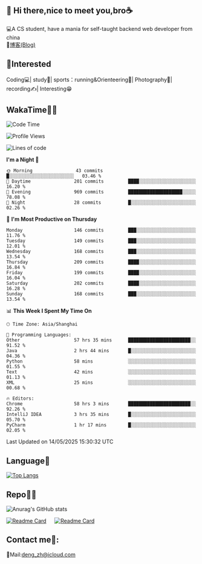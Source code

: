 👋 Hi there,nice to meet you,bro☕
---
💻A CS student, have a mania for self-taught backend web developer from china   
📌[博客(Blog)](https://github.com/HealUP/MyBlog)

 <!-- waka-box start -->
 <!-- waka-box end -->
 
🧲**Interested**
--
Coding💻| study📖| sports：running&Orienteering🏃‍| Photography📸| recording✍️| Interesting😁

WakaTime👨‍💻
---
<!--START_SECTION:waka-->
![Code Time](http://img.shields.io/badge/Code%20Time-2%2C999%20hrs%2054%20mins-blue)

![Profile Views](http://img.shields.io/badge/Profile%20Views-0-blue)

![Lines of code](https://img.shields.io/badge/From%20Hello%20World%20I%27ve%20Written-205.1%20thousand%20lines%20of%20code-blue)

**I'm a Night 🦉** 

```text
🌞 Morning                43 commits          █░░░░░░░░░░░░░░░░░░░░░░░░   03.46 % 
🌆 Daytime                201 commits         ████░░░░░░░░░░░░░░░░░░░░░   16.20 % 
🌃 Evening                969 commits         ████████████████████░░░░░   78.08 % 
🌙 Night                  28 commits          █░░░░░░░░░░░░░░░░░░░░░░░░   02.26 % 
```
📅 **I'm Most Productive on Thursday** 

```text
Monday                   146 commits         ███░░░░░░░░░░░░░░░░░░░░░░   11.76 % 
Tuesday                  149 commits         ███░░░░░░░░░░░░░░░░░░░░░░   12.01 % 
Wednesday                168 commits         ███░░░░░░░░░░░░░░░░░░░░░░   13.54 % 
Thursday                 209 commits         ████░░░░░░░░░░░░░░░░░░░░░   16.84 % 
Friday                   199 commits         ████░░░░░░░░░░░░░░░░░░░░░   16.04 % 
Saturday                 202 commits         ████░░░░░░░░░░░░░░░░░░░░░   16.28 % 
Sunday                   168 commits         ███░░░░░░░░░░░░░░░░░░░░░░   13.54 % 
```


📊 **This Week I Spent My Time On** 

```text
🕑︎ Time Zone: Asia/Shanghai

💬 Programming Languages: 
Other                    57 hrs 35 mins      ███████████████████████░░   91.52 % 
Java                     2 hrs 44 mins       █░░░░░░░░░░░░░░░░░░░░░░░░   04.36 % 
Python                   58 mins             ░░░░░░░░░░░░░░░░░░░░░░░░░   01.55 % 
Text                     42 mins             ░░░░░░░░░░░░░░░░░░░░░░░░░   01.13 % 
XML                      25 mins             ░░░░░░░░░░░░░░░░░░░░░░░░░   00.68 % 

🔥 Editors: 
Chrome                   58 hrs 3 mins       ███████████████████████░░   92.26 % 
IntelliJ IDEA            3 hrs 35 mins       █░░░░░░░░░░░░░░░░░░░░░░░░   05.70 % 
PyCharm                  1 hr 17 mins        █░░░░░░░░░░░░░░░░░░░░░░░░   02.05 % 
```


 Last Updated on 14/05/2025 15:30:32 UTC
<!--END_SECTION:waka-->

Language🚀
---
[![Top Langs](https://github-readme-stats.vercel.app/api/top-langs/?username=HealUP&layout=compact&hide_border=true)](https://github.com/HealUP)

Repo🧑‍💻
---
![Anurag's GitHub stats](https://github-readme-stats.vercel.app/api?username=HealUP&count_private=true&show_icons=true&theme=gruvbox&hide_border=true) 

[![Readme Card](https://github-readme-stats.vercel.app/api/pin/?username=HealUP&repo=InternetEy&theme=transparent)](https://github.com/HealUP/InternetEy) &emsp;
[![Readme Card](https://github-readme-stats.vercel.app/api/pin/?username=HealUP&repo=CampusExperience&theme=transparent)](https://github.com/HealUP/CampusExperience)


Contact me📱:
---
📮Mail:deng_zh@icloud.com  
